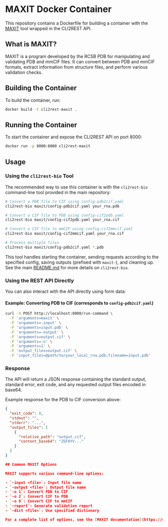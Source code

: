 # MAXIT Docker Container

This repository contains a Dockerfile for building a container with the [MAXIT](https://sw-tools.rcsb.org/apps/MAXIT/) tool wrapped in the CLI2REST API.

## What is MAXIT?

MAXIT is a program developed by the RCSB PDB for manipulating and validating PDB and mmCIF files. It can convert between PDB and mmCIF formats, extract information from structure files, and perform various validation checks.

## Building the Container

To build the container, run:

```bash
docker build -t cli2rest-maxit .
```

## Running the Container

To start the container and expose the CLI2REST API on port 8000:

```bash
docker run -p 8000:8000 cli2rest-maxit
```

## Usage

### Using the `cli2rest-bio` Tool

The recommended way to use this container is with the `cli2rest-bio` command-line tool provided in the main repository:

```bash
# Convert a PDB file to CIF using config-pdb2cif.yaml
cli2rest-bio maxit/config-pdb2cif.yaml your_rna.pdb

# Convert a CIF file to PDB using config-cif2pdb.yaml
cli2rest-bio maxit/config-cif2pdb.yaml your_rna.cif

# Convert a CIF file to mmCIF using config-cif2mmcif.yaml
cli2rest-bio maxit/config-cif2mmcif.yaml your_rna.cif

# Process multiple files
cli2rest-bio maxit/config-pdb2cif.yaml *.pdb
```

This tool handles starting the container, sending requests according to the specified config, saving outputs (prefixed with `maxit-`), and cleaning up. See the main [README.md](../README.md) for more details on `cli2rest-bio`.

### Using the REST API Directly

You can also interact with the API directly using form data:

#### Example: Converting PDB to CIF (corresponds to `config-pdb2cif.yaml`)

```bash
curl -X POST http://localhost:8000/run-command \
  -F 'arguments=maxit' \
  -F 'arguments=-input' \
  -F 'arguments=input.pdb' \
  -F 'arguments=-output' \
  -F 'arguments=output.cif' \
  -F 'arguments=-o' \
  -F 'arguments=1' \
  -F 'output_files=output.cif' \
  -F 'input_files=@path/to/your_local_rna.pdb;filename=input.pdb'
```

### Response

The API will return a JSON response containing the standard output, standard error, exit code, and any requested output files encoded in base64.

Example response for the PDB to CIF conversion above:

```json
{
  "exit_code": 0,
  "stdout": "",
  "stderr": "...",
  "output_files": [
    {
      "relative_path": "output.cif",
      "content_base64": "ZGF0YV..."
    }
  ]
}

## Common MAXIT Options

MAXIT supports various command-line options:

- `-input <file>`: Input file name
- `-output <file>`: Output file name
- `-o 1`: Convert PDB to CIF
- `-o 2`: Convert CIF to PDB
- `-o 8`: Convert CIF to mmCIF
- `-report`: Generate validation report
- `-dict <file>`: Use specified dictionary

For a complete list of options, see the [MAXIT documentation](https://sw-tools.rcsb.org/apps/MAXIT/).
